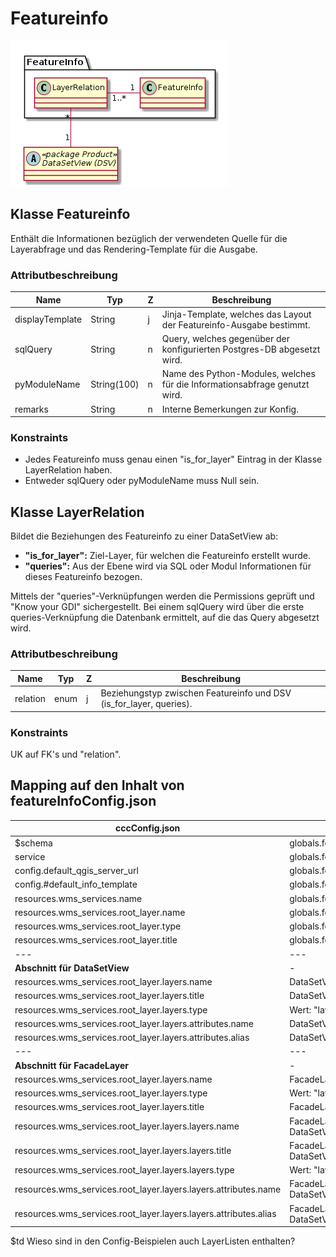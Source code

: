 # Featureinfo

![Featureinfo](../puml/rendered/featureinfo.png) 

## Klasse Featureinfo

Enthält die Informationen bezüglich der verwendeten Quelle für die Layerabfrage 
und das Rendering-Template für die Ausgabe.

### Attributbeschreibung

|Name|Typ|Z|Beschreibung|
|---|---|---|---|
|displayTemplate|String|j|Jinja-Template, welches das Layout der Featureinfo-Ausgabe bestimmt.|
|sqlQuery|String|n|Query, welches gegenüber der konfigurierten Postgres-DB abgesetzt wird.|
|pyModuleName|String(100)|n|Name des Python-Modules, welches für die Informationsabfrage genutzt wird.|
|remarks|String|n|Interne Bemerkungen zur Konfig.|

### Konstraints

* Jedes Featureinfo muss genau einen "is_for_layer" Eintrag in der Klasse LayerRelation haben.
* Entweder sqlQuery oder pyModuleName muss Null sein.

## Klasse LayerRelation

Bildet die Beziehungen des Featureinfo zu einer DataSetView ab:
* **"is_for_layer":** Ziel-Layer, für welchen die Featureinfo erstellt wurde.
* **"queries":** Aus der Ebene wird via SQL oder Modul Informationen für dieses Featureinfo bezogen.

Mittels der "queries"-Verknüpfungen werden die Permissions geprüft und "Know your GDI" sichergestellt.
Bei einem sqlQuery wird über die erste queries-Verknüpfung die Datenbank ermittelt, auf die das Query abgesetzt wird.

### Attributbeschreibung

|Name|Typ|Z|Beschreibung|
|---|---|---|---|
|relation|enum|j|Beziehungstyp zwischen Featureinfo und DSV (is_for_layer, queries).|

### Konstraints
UK auf FK's und "relation".

## Mapping auf den Inhalt von featureInfoConfig.json

|cccConfig.json|simi|Bemerkungen|
|---|---|---|
|$schema|globals.featureinfo.schemaURI||
|service|globals.featureinfo.serviceName||
|config.default_qgis_server_url|globals.featureinfo.wmsFeatureInfoServerURL||
|config.#default_info_template|globals.featureinfo.defaultJinyaTemplate||
|resources.wms_services.name|globals.featureinfo.*||
|resources.wms_services.root_layer.name|globals.featureinfo.*||
|resources.wms_services.root_layer.type|globals.featureinfo.*||
|resources.wms_services.root_layer.title|globals.featureinfo.*||
|---|---|---|
|**Abschnitt für DataSetView**|-|-|
|resources.wms_services.root_layer.layers.name|DataSetView.identifier||
|resources.wms_services.root_layer.layers.title|DataSetView.title||
|resources.wms_services.root_layer.layers.type|Wert: "layer"||
|resources.wms_services.root_layer.layers.attributes.name|DataSetView -> ViewField -> TableField.Name||
|resources.wms_services.root_layer.layers.attributes.alias|DataSetView -> ViewField.alias||
|---|---|---|
|**Abschnitt für FacadeLayer**|-|-|
|resources.wms_services.root_layer.layers.name|FacadeLayer.identifier||
|resources.wms_services.root_layer.layers.type|Wert: "layergroup"||
|resources.wms_services.root_layer.layers.title|FacadeLayer.title||
|resources.wms_services.root_layer.layers.layers.name|FacadeLayer -> PropertiesInFacade -> DataSetView.identifier||
|resources.wms_services.root_layer.layers.layers.title|FacadeLayer -> PropertiesInFacade -> DataSetView.title||
|resources.wms_services.root_layer.layers.layers.type|Wert: "layer"||
|resources.wms_services.root_layer.layers.layers.attributes.name|FacadeLayer -> PropertiesInFacade -> DataSetView -> ViewField -> TableField.Name||
|resources.wms_services.root_layer.layers.layers.attributes.alias|FacadeLayer -> PropertiesInFacade -> DataSetView -> ViewField.alias||

$td Wieso sind in den Config-Beispielen auch LayerListen enthalten?
